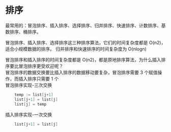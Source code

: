 # 排序

最常用的：冒泡排序、插入排序、选择排序、归并排序、快速排序、计数排序、基数排序、桶排序。  

冒泡排序、插入排序、选择排序这三种排序算法，它们的时间复杂度都是 O(n2)，适合小规模数据的排序。
归并排序和快速排序的时间复杂度为 O(nlogn)

冒泡排序和插入排序的时间复杂度都是 O(n2)，都是原地排序算法，为什么插入排序要比冒泡排序更受欢迎呢？  
冒泡排序的数据交换要比插入排序的数据移动要复杂，冒泡排序需要 3 个赋值操作，而插入排序只需要 1 个  
冒泡排序实现-三次交换
```go
    temp := list[j+1]
    list[j+1] = list[j]
    list[j] = temp
```
插入排序实现-一次交换
```go
    list[j+1] = list[j]
```